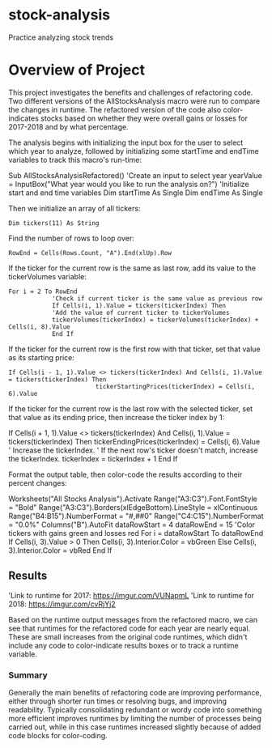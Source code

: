 # stock-analysis
Practice analyzing stock trends
# Overview of Project

This project investigates the benefits and challenges of refactoring code. Two different versions of the AllStocksAnalysis macro were run to compare the changes in runtime. The refactored version of the code also color-indicates stocks based on whether they were overall gains or losses for 2017-2018 and by what percentage. 

The analysis begins with initializing the input box for the user to select which year to analyze, followed by initializing some startTime and endTime variables to track this macro's run-time:

Sub AllStocksAnalysisRefactored()
    'Create an input to select year
    yearValue = InputBox("What year would you like to run the analysis on?")
   'Initialize start and end time variables
    Dim startTime As Single
    Dim endTime  As Single

Then we initialize an array of all tickers:

    Dim tickers(11) As String

Find the number of rows to loop over:

    RowEnd = Cells(Rows.Count, "A").End(xlUp).Row

If the ticker for the current row is the same as last row, add its value to the tickerVolumes variable:

    For i = 2 To RowEnd
                'Check if current ticker is the same value as previous row
                If Cells(i, 1).Value = tickers(tickerIndex) Then
                'Add the value of current ticker to tickerVolumes
                tickerVolumes(tickerIndex) = tickerVolumes(tickerIndex) + Cells(i, 8).Value
                End If

If the ticker for the current row is the first row with that ticker, set that value as its starting price:

    If Cells(i - 1, 1).Value <> tickers(tickerIndex) And Cells(i, 1).Value = tickers(tickerIndex) Then
                            tickerStartingPrices(tickerIndex) = Cells(i, 6).Value

If the ticker for the current row is the last row with the selected ticker, set that value as its ending price, then increase the ticker index by 1:

If Cells(i + 1, 1).Value <> tickers(tickerIndex) And Cells(i, 1).Value = tickers(tickerIndex) Then
                            tickerEndingPrices(tickerIndex) = Cells(i, 6).Value
                          ' Increase the tickerIndex.
                          ' If the next row's ticker doesn't match, increase the tickerIndex.
                            tickerIndex = tickerIndex + 1
                End If

Format the output table, then color-code the results according to their percent changes:

Worksheets("All Stocks Analysis").Activate
                Range("A3:C3").Font.FontStyle = "Bold"
                Range("A3:C3").Borders(xlEdgeBottom).LineStyle = xlContinuous
                Range("B4:B15").NumberFormat = "#,##0"
                Range("C4:C15").NumberFormat = "0.0%"
                Columns("B").AutoFit
                dataRowStart = 4
                dataRowEnd = 15
                'Color tickers with gains green and losses red
                For i = dataRowStart To dataRowEnd
                    If Cells(i, 3).Value > 0 Then
                        Cells(i, 3).Interior.Color = vbGreen
                    Else
                        Cells(i, 3).Interior.Color = vbRed
                    End If

## Results

'Link to runtime for 2017: https://imgur.com/VUNapmL
'Link to runtime for 2018: https://imgur.com/cvRjYj2


Based on the runtime output messages from the refactored macro, we can see that runtimes for the refactored code for each year are nearly equal. These are small increases from the original code runtimes, which didn't include any code to color-indicate results boxes or to track a runtime variable. 


### Summary

Generally the main benefits of refactoring code are improving performance, either through shorter run times or resolving bugs, and improving readability. Typically consolidating redundant or wordy code into something more efficient improves runtimes by limiting the number of processes being carried out, while in this case runtimes increased slightly because of added code blocks for color-coding. 
